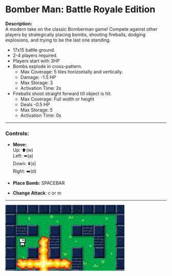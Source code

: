 # **Bomber Man: Battle Royale Edition**

**Description:**  
A modern take on the classic Bomberman game! Compete against other players by strategically placing bombs, shooting fireballs, dodging explosions, and trying to be the last one standing.

- 17x15 battle ground.
- 2-4 players required.
- Players start with 3HP
- Bombs explode in cross-pattern.
  - Max Coverage: 5 tiles horizontally and vertically.
  - Damage: -1.5 HP
  - Max Storage: 3
  - Activation Time: 2s
- Fireballs shoot straight forward till object is hit.
  - Max Coverage: Full width or height
  - Deals -0.5 HP
  - Max Storage: 5
  - Activation Time: 0s
---

### **Controls:**

- **Move:**  
  Up: ⬆️(w)  
  Left: ⬅️(a)  
  Down: ⬇️(s)  
  Right: ➡️(d)

- **Place Bomb:** SPACEBAR

- **Change Attack**: c or m
  
---

![Bomberman Scene](thumbnail.png)
